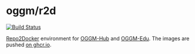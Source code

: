 # oggm/r2d

[![Build Status](https://github.com/OGGM/r2d/actions/workflows/build-image.yml/badge.svg)](https://github.com/OGGM/r2d/actions/workflows/build-image.yml)

[Repo2Docker](https://repo2docker.readthedocs.io) environment for [OGGM-Hub](https://docs.oggm.org/en/latest/cloud.html#oggm-hub) and [OGGM-Edu](http://edu.oggm.org). The images are pushed [on ghcr.io](https://github.com/OGGM/OGGM-Docker/pkgs/container/r2d).
